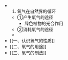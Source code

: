 -
  1. 氧气在自然界的循环
	- ①产生氧气的途径
		- 绿色植物的光合作用
	- ②消耗氧气的途径
	-
- [[一、认识氧气的性质]]
- [[二、氧气的用途]]
- [[三、氧气的制法]]